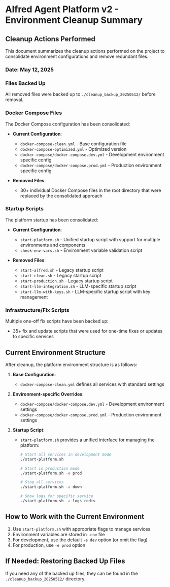 # Alfred Agent Platform v2 - Environment Cleanup Summary

## Cleanup Actions Performed

This document summarizes the cleanup actions performed on the project to consolidate environment configurations and remove redundant files.

### Date: May 12, 2025

### Files Backed Up

All removed files were backed up to `./cleanup_backup_20250512/` before removal.

### Docker Compose Files

The Docker Compose configuration has been consolidated:

- **Current Configuration**:
  - `docker-compose-clean.yml` - Base configuration file
  - `docker-compose-optimized.yml` - Optimized version
  - `docker-compose/docker-compose.dev.yml` - Development environment specific config
  - `docker-compose/docker-compose.prod.yml` - Production environment specific config

- **Removed Files**:
  - 30+ individual Docker Compose files in the root directory that were replaced by the consolidated approach

### Startup Scripts

The platform startup has been consolidated:

- **Current Configuration**:
  - `start-platform.sh` - Unified startup script with support for multiple environments and components
  - `check-env-vars.sh` - Environment variable validation script

- **Removed Files**:
  - `start-alfred.sh` - Legacy startup script
  - `start-clean.sh` - Legacy startup script
  - `start-production.sh` - Legacy startup script
  - `start-llm-integration.sh` - LLM-specific startup script
  - `start-llm-with-keys.sh` - LLM-specific startup script with key management

### Infrastructure/Fix Scripts

Multiple one-off fix scripts have been backed up:

- 35+ fix and update scripts that were used for one-time fixes or updates to specific services

## Current Environment Structure

After cleanup, the platform environment structure is as follows:

1. **Base Configuration**:
   - `docker-compose-clean.yml` defines all services with standard settings

2. **Environment-specific Overrides**:
   - `docker-compose/docker-compose.dev.yml` - Development environment settings
   - `docker-compose/docker-compose.prod.yml` - Production environment settings

3. **Startup Script**:
   - `start-platform.sh` provides a unified interface for managing the platform:
     ```bash
     # Start all services in development mode
     ./start-platform.sh

     # Start in production mode
     ./start-platform.sh -e prod

     # Stop all services
     ./start-platform.sh -a down

     # Show logs for specific service
     ./start-platform.sh -a logs redis
     ```

## How to Work with the Current Environment

1. Use `start-platform.sh` with appropriate flags to manage services
2. Environment variables are stored in `.env` file
3. For development, use the default `-e dev` option (or omit the flag)
4. For production, use `-e prod` option

## If Needed: Restoring Backed Up Files

If you need any of the backed up files, they can be found in the `./cleanup_backup_20250512/` directory.

